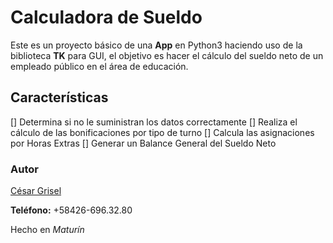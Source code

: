 # Calculadora de Sueldo
Este es un proyecto básico de una **App** en Python3 haciendo uso de la biblioteca **TK** para GUI, el objetivo es hacer el cálculo del sueldo neto de un empleado público en el área de educación.
## Características
[] Determina si no le suministran los datos correctamente
[] Realiza el cálculo de las bonificaciones por tipo de turno
[] Calcula las asignaciones por Horas Extras
[] Generar un Balance General del Sueldo Neto

### Autor
[César Grisel](mailto:griselcesar@gmail.com)

**Teléfono:** +58426-696.32.80

Hecho en *Maturín*